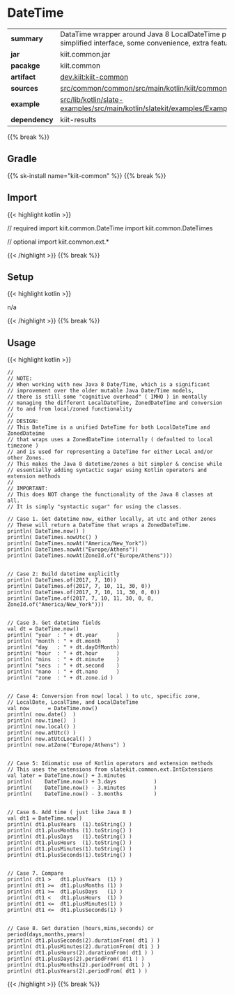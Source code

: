 
# DateTime

<table class="table table-striped table-bordered">
  <tbody>
    <tr>
      <td><strong>summary</strong></td>
      <td>DataTime wrapper around Java 8 LocalDateTime providing a simplified interface, some convenience, extra features.</td>
    </tr>
      <td><strong>jar</strong></td>
      <td>kiit.common.jar</td>
    </tr>
    <tr>
      <td><strong>pacakge</strong></td>
      <td>kiit.common</td>
    </tr>
    <tr>
      <td><strong>artifact</strong></td>
      <td><a href="https://github.com/orgs/slatekit/packages?q=dev.kiit.kiit-common">dev.kiit:kiit-common</a></td>
    </tr>
    <tr>
      <td><strong>sources</strong></td>
      <td><a href="https://github.com/slatekit/kiit/tree/main/src/common/common/src/main/kotlin/kiit/common" class="url-ch">src/common/common/src/main/kotlin/kiit/common</a></td>
    </tr>
    <tr>
      <td><strong>example</strong></td>
      <td><a href="https://github.com/slatekit/slatekit/tree/master/src/lib/kotlin/slatekit-examples/src/main/kotlin/slatekit/examples/Example_DateTime.kt" class="url-ch">src/lib/kotlin/slate-examples/src/main/kotlin/slatekit/examples/Example_DateTime.kt</a></td>
    </tr>
    <tr>
      <td><strong>dependency</strong></td>
      <td> kiit-results</td>
    </tr>
  </tbody>
</table>
{{% break %}}

## Gradle
{{% sk-install name="kiit-common" %}}
{{% break %}}

## Import
{{< highlight kotlin >}}
  
 // required 
 import kiit.common.DateTime
 import kiit.common.DateTimes
 
 
 // optional 
 import kiit.common.ext.*
  
{{< /highlight >}}
{{% break %}}

## Setup
{{< highlight kotlin >}}


n/a


{{< /highlight >}}
{{% break %}}

## Usage
{{< highlight kotlin >}}


    //
    // NOTE:
    // When working with new Java 8 Date/Time, which is a significant
    // improvement over the older mutable Java Date/Time models,
    // there is still some "cognitive overhead" ( IMHO ) in mentally
    // managing the different LocalDateTime, ZonedDateTime and conversion
    // to and from local/zoned functionality
    //
    // DESIGN:
    // This DateTime is a unified DateTime for both LocalDateTime and ZonedDateime
    // that wraps uses a ZonedDateTime internally ( defaulted to local timezone )
    // and is used for representing a DateTime for either Local and/or other Zones.
    // This makes the Java 8 datetime/zones a bit simpler & concise while
    // essentially adding syntactic sugar using Kotlin operators and extension methods
    //
    // IMPORTANT:
    // This does NOT change the functionality of the Java 8 classes at all.
    // It is simply "syntactic sugar" for using the classes.

    // Case 1. Get datetime now, either locally, at utc and other zones
    // These will return a DateTime that wraps a ZonedDateTime.
    println( DateTime.now() )
    println( DateTimes.nowUtc() )
    println( DateTimes.nowAt("America/New_York"))
    println( DateTimes.nowAt("Europe/Athens"))
    println( DateTimes.nowAt(ZoneId.of("Europe/Athens")))


    // Case 2: Build datetime explicitly
    println( DateTimes.of(2017, 7, 10))
    println( DateTimes.of(2017, 7, 10, 11, 30, 0))
    println( DateTimes.of(2017, 7, 10, 11, 30, 0, 0))
    println( DateTime.of(2017, 7, 10, 11, 30, 0, 0, ZoneId.of("America/New_York")))


    // Case 3. Get datetime fields
    val dt = DateTime.now()
    println( "year  : " + dt.year      )
    println( "month : " + dt.month     )
    println( "day   : " + dt.dayOfMonth)
    println( "hour  : " + dt.hour      )
    println( "mins  : " + dt.minute    )
    println( "secs  : " + dt.second    )
    println( "nano  : " + dt.nano      )
    println( "zone  : " + dt.zone.id )


    // Case 4: Conversion from now( local ) to utc, specific zone,
    // LocalDate, LocalTime, and LocalDateTime
    val now      = DateTime.now()
    println( now.date()  )
    println( now.time()  )
    println( now.local() )
    println( now.atUtc() )
    println( now.atUtcLocal() )
    println( now.atZone("Europe/Athens") )


    // Case 5: Idiomatic use of Kotlin operators and extension methods
    // This uses the extensions from slatekit.common.ext.IntExtensions
    val later = DateTime.now() + 3.minutes
    println(    DateTime.now() + 3.days            )
    println(    DateTime.now() - 3.minutes         )
    println(    DateTime.now() - 3.months          )


    // Case 6. Add time ( just like Java 8 )
    val dt1 = DateTime.now()
    println( dt1.plusYears  (1).toString() )
    println( dt1.plusMonths (1).toString() )
    println( dt1.plusDays   (1).toString() )
    println( dt1.plusHours  (1).toString() )
    println( dt1.plusMinutes(1).toString() )
    println( dt1.plusSeconds(1).toString() )


    // Case 7. Compare
    println( dt1 >   dt1.plusYears  (1) )
    println( dt1 >=  dt1.plusMonths (1) )
    println( dt1 >=  dt1.plusDays   (1) )
    println( dt1 <   dt1.plusHours  (1) )
    println( dt1 <=  dt1.plusMinutes(1) )
    println( dt1 <=  dt1.plusSeconds(1) )


    // Case 8. Get duration (hours,mins,seconds) or period(days,months,years)
    println( dt1.plusSeconds(2).durationFrom( dt1 ) )
    println( dt1.plusMinutes(2).durationFrom( dt1 ) )
    println( dt1.plusHours(2).durationFrom( dt1 ) )
    println( dt1.plusDays(2).periodFrom( dt1 ) )
    println( dt1.plusMonths(2).periodFrom( dt1 ) )
    println( dt1.plusYears(2).periodFrom( dt1 ) )

    

{{< /highlight >}}
{{% break %}}

